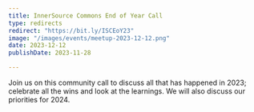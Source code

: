 ```yaml
---
title: InnerSource Commons End of Year Call
type: redirects
redirect: "https://bit.ly/ISCEoY23"
image: "/images/events/meetup-2023-12-12.png"
date: 2023-12-12
publishDate: 2023-11-28

---
```


Join us on this community call to discuss all that has happened in 2023; celebrate all the wins and look at the learnings. We will also discuss our priorities for 2024.
